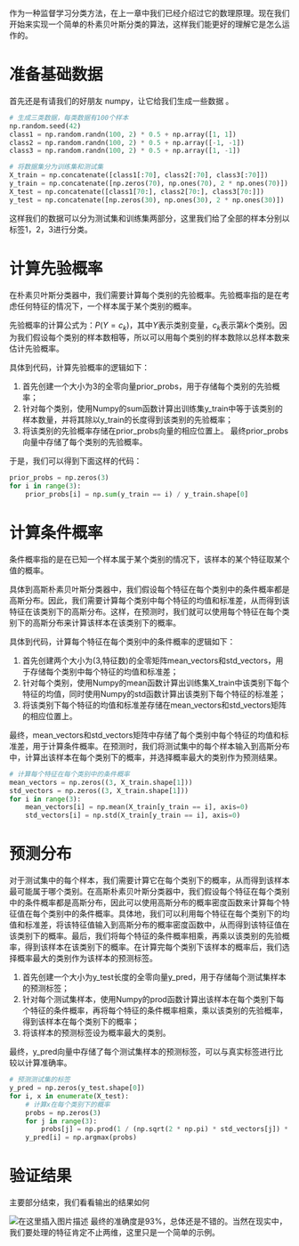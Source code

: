 作为一种监督学习分类方法，在上一章中我们已经介绍过它的数理原理。现在我们开始来实现一个简单的朴素贝叶斯分类的算法，这样我们能更好的理解它是怎么运作的。

# 准备基础数据

首先还是有请我们的好朋友 numpy，让它给我们生成一些数据 。

```python
# 生成三类数据，每类数据有100个样本
np.random.seed(42)
class1 = np.random.randn(100, 2) * 0.5 + np.array([1, 1])
class2 = np.random.randn(100, 2) * 0.5 + np.array([-1, -1])
class3 = np.random.randn(100, 2) * 0.5 + np.array([1, -1])

# 将数据集分为训练集和测试集
X_train = np.concatenate([class1[:70], class2[:70], class3[:70]])
y_train = np.concatenate([np.zeros(70), np.ones(70), 2 * np.ones(70)])
X_test = np.concatenate([class1[70:], class2[70:], class3[70:]])
y_test = np.concatenate([np.zeros(30), np.ones(30), 2 * np.ones(30)])
```

这样我们的数据可以分为测试集和训练集两部分，这里我们给了全部的样本分别以标签1，2，3进行分类。

# 计算先验概率

在朴素贝叶斯分类器中，我们需要计算每个类别的先验概率。先验概率指的是在考虑任何特征的情况下，一个样本属于某个类别的概率。

先验概率的计算公式为：$P(Y=c_k)$，其中$Y$表示类别变量，$c_k$表示第$k$个类别。因为我们假设每个类别的样本数相等，所以可以用每个类别的样本数除以总样本数来估计先验概率。

具体到代码，计算先验概率的逻辑如下：

1. 首先创建一个大小为3的全零向量prior_probs，用于存储每个类别的先验概率；
2. 针对每个类别，使用Numpy的sum函数计算出训练集y_train中等于该类别的样本数量，并将其除以y_train的长度得到该类别的先验概率；
3. 将该类别的先验概率存储在prior_probs向量的相应位置上。
最终prior_probs向量中存储了每个类别的先验概率。

于是，我们可以得到下面这样的代码：

```python
prior_probs = np.zeros(3)
for i in range(3):
    prior_probs[i] = np.sum(y_train == i) / y_train.shape[0]
```

# 计算条件概率

条件概率指的是在已知一个样本属于某个类别的情况下，该样本的某个特征取某个值的概率。

具体到高斯朴素贝叶斯分类器中，我们假设每个特征在每个类别中的条件概率都是高斯分布。因此，我们需要计算每个类别中每个特征的均值和标准差，从而得到该特征在该类别下的高斯分布。这样，在预测时，我们就可以使用每个特征在每个类别下的高斯分布来计算该样本在该类别下的概率。

具体到代码，计算每个特征在每个类别中的条件概率的逻辑如下：

1. 首先创建两个大小为(3,特征数)的全零矩阵mean_vectors和std_vectors，用于存储每个类别中每个特征的均值和标准差；
2. 针对每个类别，使用Numpy的mean函数计算出训练集X_train中该类别下每个特征的均值，同时使用Numpy的std函数计算出该类别下每个特征的标准差；
3. 将该类别下每个特征的均值和标准差存储在mean_vectors和std_vectors矩阵的相应位置上。

最终，mean_vectors和std_vectors矩阵中存储了每个类别中每个特征的均值和标准差，用于计算条件概率。在预测时，我们将测试集中的每个样本输入到高斯分布中，计算出该样本在每个类别下的概率，并选择概率最大的类别作为预测结果。


```python
# 计算每个特征在每个类别中的条件概率
mean_vectors = np.zeros((3, X_train.shape[1]))
std_vectors = np.zeros((3, X_train.shape[1]))
for i in range(3):
    mean_vectors[i] = np.mean(X_train[y_train == i], axis=0)
    std_vectors[i] = np.std(X_train[y_train == i], axis=0)
```

# 预测分布

对于测试集中的每个样本，我们需要计算它在每个类别下的概率，从而得到该样本最可能属于哪个类别。在高斯朴素贝叶斯分类器中，我们假设每个特征在每个类别中的条件概率都是高斯分布，因此可以使用高斯分布的概率密度函数来计算每个特征值在每个类别中的条件概率。具体地，我们可以利用每个特征在每个类别下的均值和标准差，将该特征值输入到高斯分布的概率密度函数中，从而得到该特征值在该类别下的概率。最后，我们将每个特征的条件概率相乘，再乘以该类别的先验概率，得到该样本在该类别下的概率。在计算完每个类别下该样本的概率后，我们选择概率最大的类别作为该样本的预测标签。

1. 首先创建一个大小为y_test长度的全零向量y_pred，用于存储每个测试集样本的预测标签；
2. 针对每个测试集样本，使用Numpy的prod函数计算出该样本在每个类别下每个特征的条件概率，再将每个特征的条件概率相乘，乘以该类别的先验概率，得到该样本在每个类别下的概率；
3. 将该样本的预测标签设为概率最大的类别。

最终，y_pred向量中存储了每个测试集样本的预测标签，可以与真实标签进行比较以计算准确率。

```python
# 预测测试集的标签
y_pred = np.zeros(y_test.shape[0])
for i, x in enumerate(X_test):
    # 计算x在每个类别下的概率
    probs = np.zeros(3)
    for j in range(3):
        probs[j] = np.prod(1 / (np.sqrt(2 * np.pi) * std_vectors[j]) * np.exp(-(x - mean_vectors[j]) ** 2 / (2 * std_vectors[j] ** 2))) * prior_probs[j]
    y_pred[i] = np.argmax(probs)
```

# 验证结果
主要部分结束，我们看看输出的结果如何

![在这里插入图片描述](https://img-blog.csdnimg.cn/345002d299ac45a1a34b33a535852730.png#pic_center)
最终的准确度是93%，总体还是不错的。当然在现实中，我们要处理的特征肯定不止两维，这里只是一个简单的示例。
